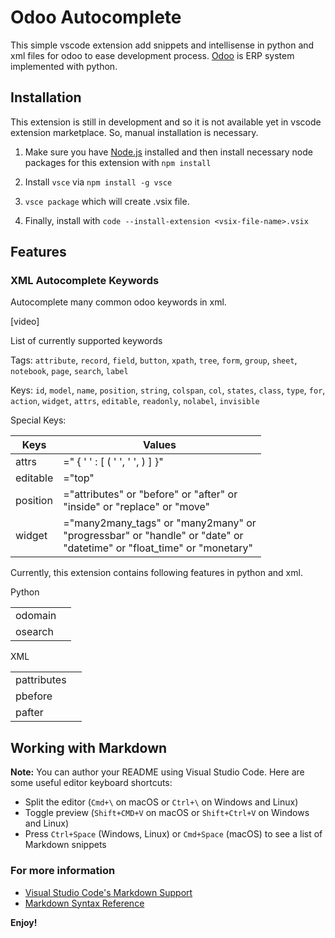 # Odoo Autocomplete

This simple vscode extension add snippets and intellisense in python and xml files for odoo to ease development process. [Odoo](https://www.odoo.com/) is ERP system implemented with python.

## Installation

This extension is still in development and so it is not available yet in vscode extension marketplace. So, manual installation is necessary.

1. Make sure you have [Node.js](https://nodejs.org/en/) installed and then install necessary node packages for this extension with
`npm install`

2. Install `vsce` via `npm install -g vsce`

3. `vsce package` which will create .vsix file.

4. Finally, install with `code --install-extension <vsix-file-name>.vsix`

## Features

### XML Autocomplete Keywords

Autocomplete many common odoo keywords in xml.

[video]

List of currently supported keywords

Tags: `attribute`, `record`, `field`, `button`, `xpath`, `tree`, `form`, `group`, `sheet`, `notebook`, `page`, `search`, `label`

Keys: `id`, `model`, `name`, `position`, `string`, `colspan`, `col`, `states`, `class`, `type`, `for`, `action`, `widget`, `attrs`, `editable`, `readonly`, `nolabel`, `invisible`


Special Keys:

| Keys     | Values                                                                                                                          |
|----------|---------------------------------------------------------------------------------------------------------------------------------|
| attrs    | =" { ' ' : [ ( ' ', ' ', ) ] }"                                                                                                 |
| editable | ="top"                                                                                                                          |
| position | ="attributes" or "before" or "after" or <br> "inside" or "replace" or "move"                                                    |
| widget   | ="many2many_tags" or "many2many" or <br> "progressbar" or "handle" or "date" or <br> "datetime" or "float_time" or "monetary"   |

Currently, this extension contains following features in python and xml.

Python

|         |   |
|---------|---|
| odomain |   |
| osearch |   |

XML

|             |   |
|-------------|---|
| pattributes |   |
| pbefore     |   |
| pafter      |   |


## Working with Markdown

**Note:** You can author your README using Visual Studio Code.  Here are some useful editor keyboard shortcuts:

* Split the editor (`Cmd+\` on macOS or `Ctrl+\` on Windows and Linux)
* Toggle preview (`Shift+CMD+V` on macOS or `Shift+Ctrl+V` on Windows and Linux)
* Press `Ctrl+Space` (Windows, Linux) or `Cmd+Space` (macOS) to see a list of Markdown snippets

### For more information

* [Visual Studio Code's Markdown Support](http://code.visualstudio.com/docs/languages/markdown)
* [Markdown Syntax Reference](https://help.github.com/articles/markdown-basics/)

**Enjoy!**
